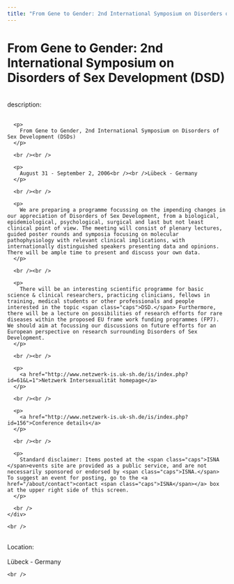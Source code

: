 ```yaml
---
title: "From Gene to Gender: 2nd International Symposium on Disorders of Sex Development (DSD)"
---
```


# From Gene to Gender: 2nd International Symposium on Disorders of Sex Development (DSD)

<div class="flexinode-body flexinode-2">
  <div class="flexinode-textarea-1">
    <div class="form-item">
      <br /> <label>description:</label><br /><br /> 
      
      <p>
        From Gene to Gender, 2nd International Symposium on Disorders of Sex Development (DSDs)
      </p>
      
      <br /><br />
      
      <p>
        August 31 - September 2, 2006<br /><br />Lübeck - Germany
      </p>
      
      <br /><br />
      
      <p>
        We are preparing a programme focussing on the impending changes in our appreciation of Disorders of Sex Development, from a biological, epidemiological, psychological, surgical and last but not least clinical point of view. The meeting will consist of plenary lectures, guided poster rounds and symposia focusing on molecular pathophysiology with relevant clinical implications, with internationally distinguished speakers presenting data and opinions. There will be ample time to present and discuss your own data.
      </p>
      
      <br /><br />
      
      <p>
        There will be an interesting scientific programme for basic science & clinical researchers, practicing clinicians, fellows in training, medical students or other professionals and people interested in the topic <span class="caps">DSD.</span> Furthermore, there will be a lecture on possibilities of research efforts for rare diseases within the proposed EU frame work funding programmes (FP7). We should aim at focussing our discussions on future efforts for an European perspective on research surrounding Disorders of Sex Development.
      </p>
      
      <br /><br />
      
      <p>
        <a href="http://www.netzwerk-is.uk-sh.de/is/index.php?id=61&L=1">Netzwerk Intersexualität homepage</a>
      </p>
      
      <br /><br />
      
      <p>
        <a href="http://www.netzwerk-is.uk-sh.de/is/index.php?id=156">Conference details</a>
      </p>
      
      <br /><br />
      
      <p>
        Standard disclaimer: Items posted at the <span class="caps">ISNA </span>events site are provided as a public service, and are not necessarily sponsored or endorsed by <span class="caps">ISNA.</span> To suggest an event for posting, go to the <a href="/about/contact">contact <span class="caps">ISNA</span></a> box at the upper right side of this screen.
      </p>
      
      <br />
    </div>
    
    <br />
  </div>
  
  <div class="flexinode-textfield-2">
    <div class="form-item">
      <br /> <label>Location:</label><br /><br /> Lübeck - Germany<br />
    </div>
    
    <br />
  </div>
</div>
